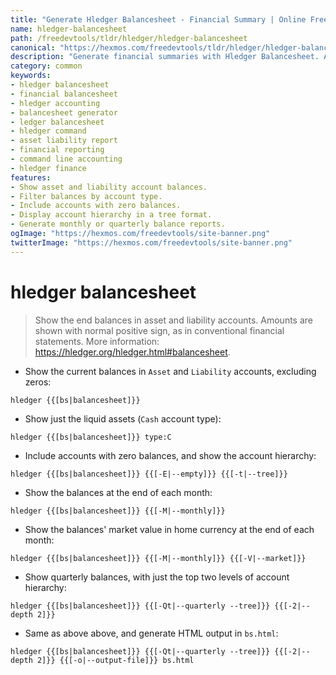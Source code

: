 ```yaml
---
title: "Generate Hledger Balancesheet - Financial Summary | Online Free DevTools by Hexmos"
name: hledger-balancesheet
path: /freedevtools/tldr/hledger/hledger-balancesheet
canonical: "https://hexmos.com/freedevtools/tldr/hledger/hledger-balancesheet/"
description: "Generate financial summaries with Hledger Balancesheet. Analyze assets and liabilities using command line. Free online tool, no registration required."
category: common
keywords:
- hledger balancesheet
- financial balancesheet
- hledger accounting
- balancesheet generator
- ledger balancesheet
- hledger command
- asset liability report
- financial reporting
- command line accounting
- hledger finance
features:
- Show asset and liability account balances.
- Filter balances by account type.
- Include accounts with zero balances.
- Display account hierarchy in a tree format.
- Generate monthly or quarterly balance reports.
ogImage: "https://hexmos.com/freedevtools/site-banner.png"
twitterImage: "https://hexmos.com/freedevtools/site-banner.png"
---
```


# hledger balancesheet

> Show the end balances in asset and liability accounts.
> Amounts are shown with normal positive sign, as in conventional financial statements.
> More information: <https://hledger.org/hledger.html#balancesheet>.

- Show the current balances in `Asset` and `Liability` accounts, excluding zeros:

`hledger {{[bs|balancesheet]}}`

- Show just the liquid assets (`Cash` account type):

`hledger {{[bs|balancesheet]}} type:C`

- Include accounts with zero balances, and show the account hierarchy:

`hledger {{[bs|balancesheet]}} {{[-E|--empty]}} {{[-t|--tree]}}`

- Show the balances at the end of each month:

`hledger {{[bs|balancesheet]}} {{[-M|--monthly]}}`

- Show the balances' market value in home currency at the end of each month:

`hledger {{[bs|balancesheet]}} {{[-M|--monthly]}} {{[-V|--market]}}`

- Show quarterly balances, with just the top two levels of account hierarchy:

`hledger {{[bs|balancesheet]}} {{[-Qt|--quarterly --tree]}} {{[-2|--depth 2]}}`

- Same as above above, and generate HTML output in `bs.html`:

`hledger {{[bs|balancesheet]}} {{[-Qt|--quarterly --tree]}} {{[-2|--depth 2]}} {{[-o|--output-file]}} bs.html`
